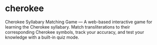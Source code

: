 # cherokee
Cherokee Syllabary Matching Game — A web-based interactive game for learning the Cherokee syllabary. Match transliterations to their corresponding Cherokee symbols, track your accuracy, and test your knowledge with a built-in quiz mode.
